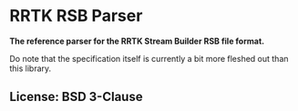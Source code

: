 # RRTK RSB Parser

**The reference parser for the RRTK Stream Builder RSB file format.**

Do note that the specification itself is currently a bit more fleshed out than this library.

## License: BSD 3-Clause
